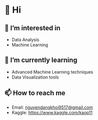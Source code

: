 # 👋 Hi

## 👀 I’m interested in 
- Data Analysis
- Machine Learning

## 🌱 I’m currently learning 
- Advanced Machine Learning techniques
- Data Visualization tools

## 📫 How to reach me 
- Email: nguyendangkhoi9517@gmail.com
- Kaggle: https://www.kaggle.com/kaop11
